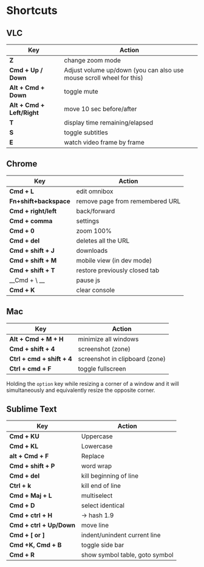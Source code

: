 # Shortcuts

## VLC
Key | Action
--- | ---
**Z**| change zoom mode
**Cmd + Up / Down**| Adjust volume up/down (you can also use mouse scroll wheel for this)
**Alt + Cmd + Down**| toggle mute
**Alt + Cmd + Left/Right**| move 10 sec before/after
**T**| display time remaining/elapsed
**S**| toggle subtitles
**E**| watch video frame by frame


## Chrome
Key | Action
--- | ---
**Cmd + L**| edit omnibox
**Fn+shift+backspace**| remove page from remembered URL
**Cmd + right/left**| back/forward
**Cmd + comma**| settings
**Cmd + 0**| zoom 100%
**Cmd + del**| deletes all the URL
**Cmd + shift + J**| downloads
**Cmd + shift + M**| mobile view (in dev mode)
**Cmd + shift + T**| restore previously closed tab
__Cmd + \ __| pause js
**Cmd + K**| clear console

## Mac
Key | Action
--- | ---
**Alt + Cmd + M + H**| minimize all windows
**Cmd + shift + 4**| screenshot (zone)
**Ctrl + cmd + shift + 4**| screenshot in clipboard (zone)
**Ctrl + cmd + F**| toggle fullscreen

Holding the `option` key while resizing a corner of a window and it will simultaneously and equivalently resize the opposite corner.

## Sublime Text
Key | Action
--- | ---
**Cmd + KU**| Uppercase
**Cmd + KL**| Lowercase
**alt + Cmd + F**| Replace
**Cmd + shift + P**| word wrap
**Cmd + del**| kill beginning of line
**Ctrl + k**| kill end of line
**Cmd + Maj + L**| multiselect
**Cmd + D**| select identical
**Cmd + ctrl + H**| -> hash 1.9
**Cmd + ctrl + Up/Down**| move line
**Cmd + [ or ]**| indent/unindent current line
**Cmd +K, Cmd + B**| toggle side bar
**Cmd + R**| show symbol table, goto symbol
